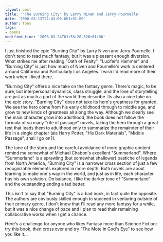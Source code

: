 ```yaml
---
layout: post
title: '"The Burning City" by Larry Niven and Jerry Pournelle'
date: '2008-03-13T22:43:00.001+01:00'
author: Tony
tags:
- books
modified_time: '2008-03-24T01:58:20.526+01:00'
---
```


I just finished the epic "Burning City" by Larry Niven and Jerry Pournelle. I
don't tend to read much fantasy, but it was a pleasant enough diversion. What
strikes me after reading "Oath of Fealty", "Lucifer's Hammer" and "Burning City"
is just how much of Niven and Pournelle's work is centered around California and
Particularly Los Angeles. I wish I'd read more of their work when I lived
there.

"Burning City" offers a nice take on the fantasy genre. There's magic, to be
sure, but interpersonal dynamics, class struggle, and the love of storytelling
are just as much a part of the world they describe. Its also a nice take on the
epic story. "Burning City" does not take its hero's greatness for granted. We
see the hero come from his early childhood through to middle age, and grow to
new kinds of greatness all along the way. Although we clearly see the main
character grow into adulthood, the book does not follow the formula of so many
"rite of passage" novels, taking the hero through a great test that leads them
to adulthood only to summarize the remainder of their life in a single chapter
(ala Harry Potter, "His Dark Materials", "Middle Passage", shall I go on?).

The tone of the story and the careful avoidance of more graphic content remind
me somewhat of Michael Chabon's excellent "Summerland". Where "Summerland" is a
sprawling (but somewhat shallower) pastiche of legends from North America,
"Burning City" is a narrower cross section of just a few recognizable elements
explored in more depth. Both novels are about learning to make one's way in the
world, and just as in life, each character has his own solution. On balance, I
like the darker tone of "Summerland" and the outstanding ending a tad better.

This isn't to say that "Burning City" is a bad book, in fact quite the opposite.
The authors are obviously skilled enough to succeed in venturing outside of
their primary genre. I don't know that I'll read any more fantasy for a while,
but it was a nice change of pace and I plan to read their remaining
collaborative works when I get a chance.

Here's a challenge for anyone who likes Fantasy more than Science Fiction:  try
this book, then cross over and try "The Mote in God's Eye" to see how you like
it...